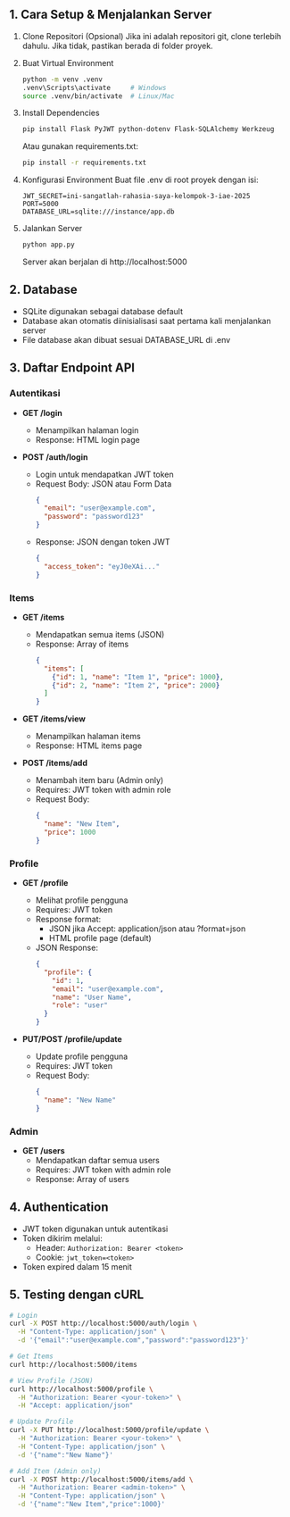 ## 1. Cara Setup & Menjalankan Server
1. Clone Repositori (Opsional)
   Jika ini adalah repositori git, clone terlebih dahulu. Jika tidak, pastikan berada di folder proyek.

2. Buat Virtual Environment
   ```bash
   python -m venv .venv
   .venv\Scripts\activate     # Windows
   source .venv/bin/activate  # Linux/Mac
   ```

3. Install Dependencies
   ```bash
   pip install Flask PyJWT python-dotenv Flask-SQLAlchemy Werkzeug
   ```
   Atau gunakan requirements.txt:
   ```bash
   pip install -r requirements.txt
   ```

4. Konfigurasi Environment
   Buat file .env di root proyek dengan isi:
   ```
   JWT_SECRET=ini-sangatlah-rahasia-saya-kelompok-3-iae-2025
   PORT=5000
   DATABASE_URL=sqlite:///instance/app.db
   ```

5. Jalankan Server
   ```bash
   python app.py
   ```
   Server akan berjalan di http://localhost:5000

## 2. Database
- SQLite digunakan sebagai database default
- Database akan otomatis diinisialisasi saat pertama kali menjalankan server
- File database akan dibuat sesuai DATABASE_URL di .env

## 3. Daftar Endpoint API

### Autentikasi
* **GET /login**
  - Menampilkan halaman login
  - Response: HTML login page

* **POST /auth/login**
  - Login untuk mendapatkan JWT token
  - Request Body: JSON atau Form Data
    ```json
    {
      "email": "user@example.com",
      "password": "password123"
    }
    ```
  - Response: JSON dengan token JWT
    ```json
    {
      "access_token": "eyJ0eXAi..."
    }
    ```

### Items
* **GET /items**
  - Mendapatkan semua items (JSON)
  - Response: Array of items
    ```json
    {
      "items": [
        {"id": 1, "name": "Item 1", "price": 1000},
        {"id": 2, "name": "Item 2", "price": 2000}
      ]
    }
    ```

* **GET /items/view**
  - Menampilkan halaman items
  - Response: HTML items page

* **POST /items/add**
  - Menambah item baru (Admin only)
  - Requires: JWT token with admin role
  - Request Body:
    ```json
    {
      "name": "New Item",
      "price": 1000
    }
    ```

### Profile
* **GET /profile**
  - Melihat profile pengguna
  - Requires: JWT token
  - Response format:
    - JSON jika Accept: application/json atau ?format=json
    - HTML profile page (default)
  - JSON Response:
    ```json
    {
      "profile": {
        "id": 1,
        "email": "user@example.com",
        "name": "User Name",
        "role": "user"
      }
    }
    ```

* **PUT/POST /profile/update**
  - Update profile pengguna
  - Requires: JWT token
  - Request Body:
    ```json
    {
      "name": "New Name"
    }
    ```

### Admin
* **GET /users**
  - Mendapatkan daftar semua users
  - Requires: JWT token with admin role
  - Response: Array of users

## 4. Authentication
- JWT token digunakan untuk autentikasi
- Token dikirim melalui:
  - Header: `Authorization: Bearer <token>`
  - Cookie: `jwt_token=<token>`
- Token expired dalam 15 menit

## 5. Testing dengan cURL

```bash
# Login
curl -X POST http://localhost:5000/auth/login \
  -H "Content-Type: application/json" \
  -d '{"email":"user@example.com","password":"password123"}'

# Get Items
curl http://localhost:5000/items

# View Profile (JSON)
curl http://localhost:5000/profile \
  -H "Authorization: Bearer <your-token>" \
  -H "Accept: application/json"

# Update Profile
curl -X PUT http://localhost:5000/profile/update \
  -H "Authorization: Bearer <your-token>" \
  -H "Content-Type: application/json" \
  -d '{"name":"New Name"}'

# Add Item (Admin only)
curl -X POST http://localhost:5000/items/add \
  -H "Authorization: Bearer <admin-token>" \
  -H "Content-Type: application/json" \
  -d '{"name":"New Item","price":1000}'
```